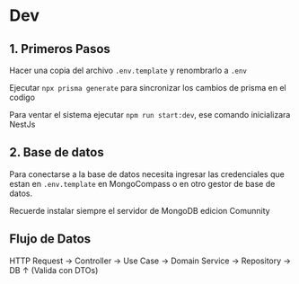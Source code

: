 # Dev

## 1. Primeros Pasos

Hacer una copia del archivo `.env.template` y renombrarlo a `.env`

Ejecutar `npx prisma generate` para sincronizar los cambios de prisma en el codigo

Para ventar el sistema ejecutar `npm run start:dev`, ese comando inicializara NestJs


## 2. Base de datos

Para conectarse a la base de datos necesita ingresar las credenciales que estan en `.env.template` en MongoCompass o en otro gestor de base de datos.

Recuerde instalar siempre el servidor de MongoDB edicion Comunnity

## Flujo de Datos

HTTP Request → Controller → Use Case → Domain Service → Repository → DB
                                        ↑
                                (Valida con DTOs)
